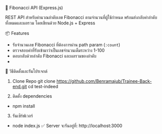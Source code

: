 🧮 Fibonacci API (Express.js)

REST API สำหรับคำนวณลำดับเลข Fibonacci ตามจำนวนที่ผู้ใช้กำหนด พร้อมส่งกลับค่าลำดับทั้งหมดและผลรวม โดยเขียนด้วย Node.js + Express

📦 Features

- รับจำนวนเลข Fibonacci ที่ต้องการผ่าน path param (`:count`)
- ตรวจสอบค่าที่รับเข้ามาว่าเป็นเลขจำนวนเต็มระหว่าง 1-100
- ตอบกลับด้วยลำดับ Fibonacci และผลรวมของลำดับ
- 
🚀 วิธีติดตั้งและรันโปรเจกต์

1. Clone Repo
git clone https://github.com/Benramajub/Trainee-Back-end.git
cd test-indeed

2. ติดตั้ง dependencies
- npm install
  
3. รันเซิร์ฟเวอร์
- node index.js
✅ Server จะรันอยู่ที่: http://localhost:3000

